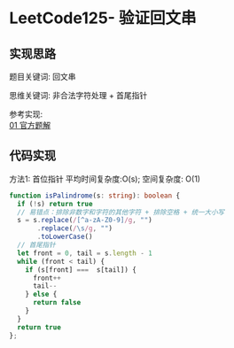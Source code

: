 # LeetCode125-  验证回文串

## 实现思路

题目关键词: 回文串

思维关键词: 非合法字符处理 + 首尾指针


参考实现:  <br/>
[01 官方题解](https://leetcode.cn/problems/valid-palindrome/solution/yan-zheng-hui-wen-chuan-by-leetcode-solution/)



## 代码实现

方法1: 首位指针 平均时间复杂度:O(s); 空间复杂度: O(1)

```ts
function isPalindrome(s: string): boolean {
  if (!s) return true
  // 易错点：排除非数字和字符的其他字符 + 排除空格 + 统一大小写
  s = s.replace(/[^a-zA-Z0-9]/g, "")
       .replace(/\s/g, "")
       .toLowerCase()
  // 首尾指针
  let front = 0, tail = s.length - 1
  while (front < tail) {
    if (s[front] ===  s[tail]) {
      front++
      tail--
    } else {
      return false
    }
  }
  return true
};
```

